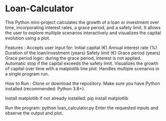 # Loan-Calculator
This Python mini-project calculates the growth of a loan or investment over time, incorporating interest rates, a grace period, and a safety limit. It allows the user to explore multiple scenarios interactively and visualizes the capital evolution using a plot.

Features :
Accepts user input for:
Initial capital (€)
Annual interest rate (%)
Duration of the loan/investment (years)
Safety limit (€)
Grace period (years)
Grace period logic: during the grace period, interest is not applied.
Automatic stop if the capital exceeds the safety limit.
Visualizes the growth of capital over time with a matplotlib line plot.
Handles multiple scenarios in a single program run.

How to Run :
Clone or download the repository.
Make sure you have Python installed (recommended: Python 3.8+).

Install matplotlib if not already installed:
pip install matplotlib

Run the program:
python loan_calculator.py
Enter the requested inputs and observe the output and plot.
